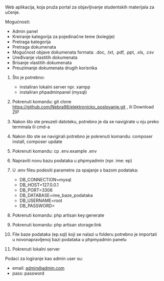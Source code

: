 Web aplikacija, koja pruža portal za objavljivanje studentskih materijala za učenje.

Mogućnosti:
- Admin panel
- Kreiranje kategorija za pojedinačne teme (kolegije)
- Pretraga kategorija
- Pretraga dokumenata
- Mogućnost objave dokumenata formata: .doc, .txt, .pdf, .ppt, .xls, .csv
- Uređivanje vlastitih dokumenata
- Brisanje vlastitih dokumenata
- Preuzimanje dokumenata drugih korisnika

1. Što je potrebno: 
    - instaliran lokalni server npr. xampp
    - instaliran phpadminpanel (mysql)
    
2. Pokrenuti komandu: git clone https://github.com/Nebra98/elektronicko_poslovanje.git , ili Download ZIP
    
3. Nakon što ste preuzeli datoteku, potrebno je da se navigirate u nju preko terminala ili cmd-a
 
4. Nakon što ste se navigirali potrebno je pokrenuti komandu: composer install, composer update

5. Pokrenuti komandu: cp .env.example .env 

6. Napraviti novu bazu podataka u phpmyadmin (npr. ime: ep)

7. U .env fileu podesiti parametre za spajanje s bazom podataka: 
    - DB_CONNECTION=mysql
    - DB_HOST=127.0.0.1
    - DB_PORT=3306
    - DB_DATABASE=ime_baze_podataka
    - DB_USERNAME=root
    - DB_PASSWORD=
            
8. Pokrenuti komandu: php artisan key:generate 

9. Pokrenuti komandu: php artisan storage:link

9. File baze podataka (ep.sql) koji se nalazi u folderu potrebno je importati u novonapravljenoj bazi podataka u phpmyadmin panelu
 
10. Pokrenuti lokalni server

Podaci za logiranje kao admin user su:
- email: admin@admin.com
- pass: password

